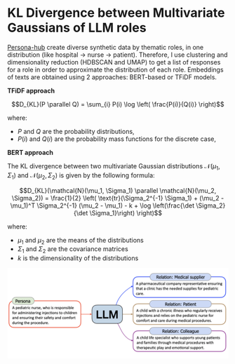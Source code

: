 # KL Divergence between Multivariate Gaussians of LLM roles

[Persona-hub](https://arxiv.org/pdf/2406.20094v1) create diverse synthetic data by thematic roles, in one distribution (like hospital -> nurse -> patient). Therefore, I use clustering and dimensionality reduction (HDBSCAN and UMAP) to get a list of responses for a role in order to approximate the distribution of each role. Embeddings of texts are obtained using 2 approaches: BERT-based or TFiDF models.

**TFiDF approach**

```math
D_{KL}(P \parallel Q) = \sum_{i} P(i) \log \left( \frac{P(i)}{Q(i)} \right)
```

where:
- $`P`$ and $`Q`$ are the probability distributions,
- $`P(i)`$ and $`Q(i)`$ are the probability mass functions for the discrete case,

**BERT approach**

The KL divergence between two multivariate Gaussian distributions $`\mathcal{N}(\mu_1, \Sigma_1)`$ and $`\mathcal{N}(\mu_2, \Sigma_2)`$ is given by the following formula:

```math
D_{KL}(\mathcal{N}(\mu_1, \Sigma_1) \parallel \mathcal{N}(\mu_2, \Sigma_2)) =
\frac{1}{2} \left( \text{tr}(\Sigma_2^{-1} \Sigma_1) + (\mu_2 - \mu_1)^T \Sigma_2^{-1} (\mu_2 - \mu_1) - k + \log \left(\frac{\det \Sigma_2}{\det \Sigma_1}\right) \right)
```

where:
- $`\mu_1`$ and $`\mu_2`$ are the means of the distributions
- $`\Sigma_1`$ and $`\Sigma_2`$ are the covariance matrices
- $`k`$ is the dimensionality of the distributions



![llm-condition](personahub-pipe.png)
